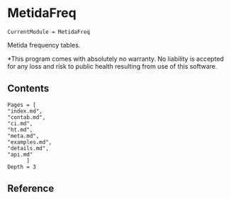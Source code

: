 # MetidaFreq

```@meta
CurrentModule = MetidaFreq
```

Metida frequency tables.

*This program comes with absolutely no warranty. No liability is accepted for any loss and risk to public health resulting from use of this software.


## Contents

```@contents
Pages = [
"index.md",
"contab.md",
"ci.md",
"ht.md",
"meta.md",
"examples.md",
"details.md",
"api.md"
      ]
Depth = 3
```

## Reference
